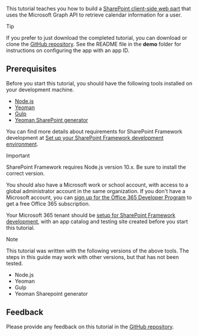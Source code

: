 <!-- markdownlint-disable MD002 MD041 -->

This tutorial teaches you how to build a [SharePoint client-side web part](https://docs.microsoft.com/sharepoint/dev/spfx/web-parts/overview-client-side-web-parts) that uses the Microsoft Graph API to retrieve calendar information for a user.

> [!TIP]
> If you prefer to just download the completed tutorial, you can download or clone the [GitHub repository](https://github.com/microsoftgraph/msgraph-training-spfx). See the README file in the **demo** folder for instructions on configuring the app with an app ID.

## Prerequisites

Before you start this tutorial, you should have the following tools installed on your development machine.

- [Node.js](https://nodejs.org/en/download/releases/)
- [Yeoman](https://yeoman.io/)
- [Gulp](https://gulpjs.com/)
- [Yeoman SharePoint generator](https://docs.microsoft.com/sharepoint/dev/spfx/toolchain/scaffolding-projects-using-yeoman-sharepoint-generator)

You can find more details about requirements for SharePoint Framework development at [Set up your SharePoint Framework development environment](https://docs.microsoft.com/sharepoint/dev/spfx/set-up-your-development-environment).

> [!IMPORTANT]
> SharePoint Framework requires Node.js version 10.x. Be sure to install the correct version.

You should also have a Microsoft work or school account, with access to a global administrator account in the same organization. If you don't have a Microsoft account, you can [sign up for the Office 365 Developer Program](https://developer.microsoft.com/office/dev-program) to get a free Office 365 subscription.

Your Microsoft 365 tenant should be [setup for SharePoint Framework development](https://docs.microsoft.com/sharepoint/dev/spfx/set-up-your-developer-tenant), with an app catalog and testing site created before you start this tutorial.

> [!NOTE]
> This tutorial was written with the following versions of the above tools. The steps in this guide may work with other versions, but that has not been tested.
>
> - Node.js
> - Yeoman
> - Gulp
> - Yeoman Sharepoint generator

## Feedback

Please provide any feedback on this tutorial in the [GitHub repository](https://github.com/microsoftgraph/msgraph-training-spfx).
